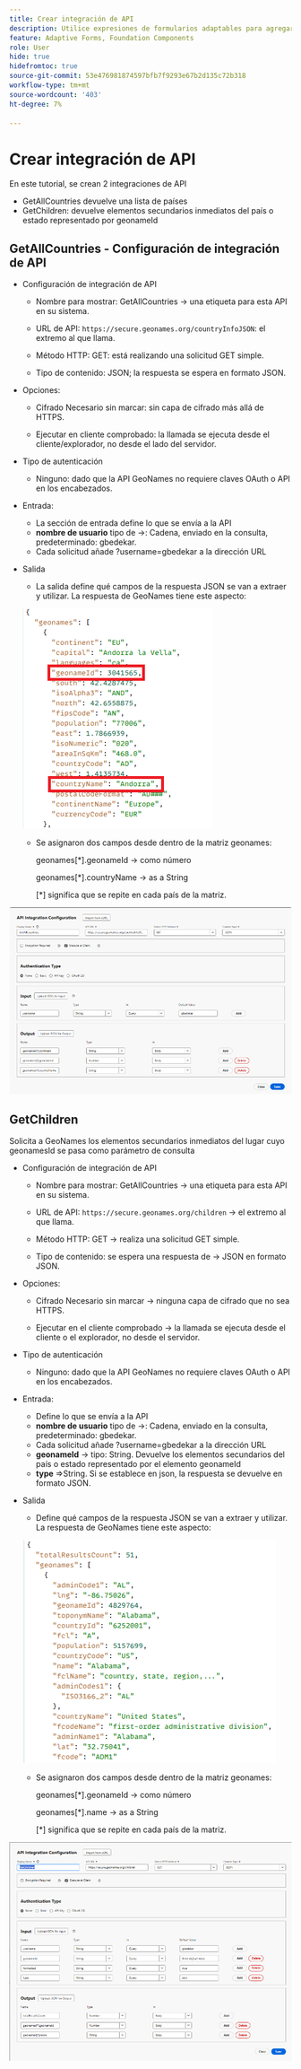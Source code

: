 ```yaml
---
title: Crear integración de API
description: Utilice expresiones de formularios adaptables para agregar validación automática, cálculo y activar o desactivar la visibilidad de una sección.
feature: Adaptive Forms, Foundation Components
role: User
hide: true
hidefromtoc: true
source-git-commit: 53e476981874597bfb7f9293e67b2d135c72b318
workflow-type: tm+mt
source-wordcount: '403'
ht-degree: 7%

---
```



# Crear integración de API

En este tutorial, se crean 2 integraciones de API

- GetAllCountries devuelve una lista de países
- GetChildren: devuelve elementos secundarios inmediatos del país o estado representado por geonameId

## GetAllCountries - Configuración de integración de API

- Configuración de integración de API

   - Nombre para mostrar: GetAllCountries → una etiqueta para esta API en su sistema.

   - URL de API: `https://secure.geonames.org/countryInfoJSON`: el extremo al que llama.

   - Método HTTP: GET: está realizando una solicitud GET simple.

   - Tipo de contenido: JSON; la respuesta se espera en formato JSON.

- Opciones:

   - Cifrado Necesario sin marcar: sin capa de cifrado más allá de HTTPS.

   - Ejecutar en cliente comprobado: la llamada se ejecuta desde el cliente/explorador, no desde el lado del servidor.
- Tipo de autenticación
   - Ninguno: dado que la API GeoNames no requiere claves OAuth o API en los encabezados.
- Entrada:
   - La sección de entrada define lo que se envía a la API
   - **nombre de usuario** tipo de →: Cadena, enviado en la consulta, predeterminado: gbedekar.
   - Cada solicitud añade ?username=gbedekar a la dirección URL
- Salida
   - La salida define qué campos de la respuesta JSON se van a extraer y utilizar.
La respuesta de GeoNames tiene este aspecto:

  ![json-response](assets/geonames-data.png)
   - Se asignaron dos campos desde dentro de la matriz geonames:

     geonames[*].geonameId → como número

     geonames[*].countryName → as a String

     [*] significa que se repite en cada país de la matriz.



![get-all-countries](assets/api-integration.png)


## GetChildren

Solicita a GeoNames los elementos secundarios inmediatos del lugar cuyo geonamesId se pasa como parámetro de consulta

- Configuración de integración de API

   - Nombre para mostrar: GetAllCountries → una etiqueta para esta API en su sistema.

   - URL de API: `https://secure.geonames.org/children` → el extremo al que llama.

   - Método HTTP: GET → realiza una solicitud GET simple.

   - Tipo de contenido: se espera una respuesta de → JSON en formato JSON.

- Opciones:

   - Cifrado Necesario sin marcar → ninguna capa de cifrado que no sea HTTPS.

   - Ejecutar en el cliente comprobado → la llamada se ejecuta desde el cliente o el explorador, no desde el servidor.
- Tipo de autenticación
   - Ninguno: dado que la API GeoNames no requiere claves OAuth o API en los encabezados.
- Entrada:
   - Define lo que se envía a la API
   - **nombre de usuario** tipo de →: Cadena, enviado en la consulta, predeterminado: gbedekar.
   - Cada solicitud añade ?username=gbedekar a la dirección URL
   - **geonameId** -> tipo: String. Devuelve los elementos secundarios del país o estado representado por el elemento geonameId
   - **type** =>String. Si se establece en json, la respuesta se devuelve en formato JSON.
- Salida
   - Define qué campos de la respuesta JSON se van a extraer y utilizar.
La respuesta de GeoNames tiene este aspecto:

  ![json-response](assets/child-elements-data.png)
   - Se asignaron dos campos desde dentro de la matriz geonames:

     geonames[*].geonameId → como número

     geonames[*].name → as a String

     [*] significa que se repite en cada país de la matriz.


![get-children](assets/get-children-api-integration.png)
